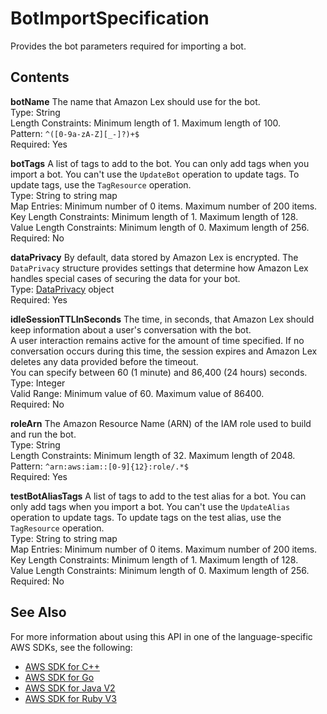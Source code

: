 # BotImportSpecification<a name="API_BotImportSpecification"></a>

Provides the bot parameters required for importing a bot\.

## Contents<a name="API_BotImportSpecification_Contents"></a>

 **botName**   <a name="lexv2-Type-BotImportSpecification-botName"></a>
The name that Amazon Lex should use for the bot\.  
Type: String  
Length Constraints: Minimum length of 1\. Maximum length of 100\.  
Pattern: `^([0-9a-zA-Z][_-]?)+$`   
Required: Yes

 **botTags**   <a name="lexv2-Type-BotImportSpecification-botTags"></a>
A list of tags to add to the bot\. You can only add tags when you import a bot\. You can't use the `UpdateBot` operation to update tags\. To update tags, use the `TagResource` operation\.  
Type: String to string map  
Map Entries: Minimum number of 0 items\. Maximum number of 200 items\.  
Key Length Constraints: Minimum length of 1\. Maximum length of 128\.  
Value Length Constraints: Minimum length of 0\. Maximum length of 256\.  
Required: No

 **dataPrivacy**   <a name="lexv2-Type-BotImportSpecification-dataPrivacy"></a>
By default, data stored by Amazon Lex is encrypted\. The `DataPrivacy` structure provides settings that determine how Amazon Lex handles special cases of securing the data for your bot\.   
Type: [DataPrivacy](API_DataPrivacy.md) object  
Required: Yes

 **idleSessionTTLInSeconds**   <a name="lexv2-Type-BotImportSpecification-idleSessionTTLInSeconds"></a>
The time, in seconds, that Amazon Lex should keep information about a user's conversation with the bot\.   
A user interaction remains active for the amount of time specified\. If no conversation occurs during this time, the session expires and Amazon Lex deletes any data provided before the timeout\.  
You can specify between 60 \(1 minute\) and 86,400 \(24 hours\) seconds\.  
Type: Integer  
Valid Range: Minimum value of 60\. Maximum value of 86400\.  
Required: No

 **roleArn**   <a name="lexv2-Type-BotImportSpecification-roleArn"></a>
The Amazon Resource Name \(ARN\) of the IAM role used to build and run the bot\.  
Type: String  
Length Constraints: Minimum length of 32\. Maximum length of 2048\.  
Pattern: `^arn:aws:iam::[0-9]{12}:role/.*$`   
Required: Yes

 **testBotAliasTags**   <a name="lexv2-Type-BotImportSpecification-testBotAliasTags"></a>
A list of tags to add to the test alias for a bot\. You can only add tags when you import a bot\. You can't use the `UpdateAlias` operation to update tags\. To update tags on the test alias, use the `TagResource` operation\.  
Type: String to string map  
Map Entries: Minimum number of 0 items\. Maximum number of 200 items\.  
Key Length Constraints: Minimum length of 1\. Maximum length of 128\.  
Value Length Constraints: Minimum length of 0\. Maximum length of 256\.  
Required: No

## See Also<a name="API_BotImportSpecification_SeeAlso"></a>

For more information about using this API in one of the language\-specific AWS SDKs, see the following:
+  [ AWS SDK for C\+\+](https://docs.aws.amazon.com/goto/SdkForCpp/models.lex.v2-2020-08-07/BotImportSpecification) 
+  [ AWS SDK for Go](https://docs.aws.amazon.com/goto/SdkForGoV1/models.lex.v2-2020-08-07/BotImportSpecification) 
+  [ AWS SDK for Java V2](https://docs.aws.amazon.com/goto/SdkForJavaV2/models.lex.v2-2020-08-07/BotImportSpecification) 
+  [ AWS SDK for Ruby V3](https://docs.aws.amazon.com/goto/SdkForRubyV3/models.lex.v2-2020-08-07/BotImportSpecification) 